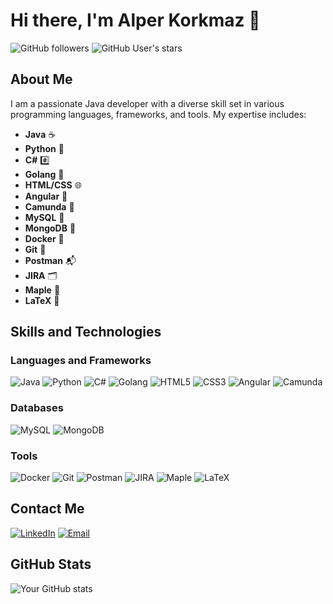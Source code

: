 # Hi there, I'm Alper Korkmaz 👋

![GitHub followers](https://img.shields.io/github/followers/yourusername?label=Follow&style=social) ![GitHub User's stars](https://img.shields.io/github/stars/yourusername?style=social)

## About Me

I am a passionate Java developer with a diverse skill set in various programming languages, frameworks, and tools. My expertise includes:

- **Java** ☕
- **Python** 🐍
- **C#** #️⃣
- **Golang** 🐹
- **HTML/CSS** 🌐
- **Angular** 🔺
- **Camunda** 🔄
- **MySQL** 🐬
- **MongoDB** 🍃
- **Docker** 🐳
- **Git** 🔧
- **Postman** 📬
- **JIRA** 🗂️
- **Maple** 🍁
- **LaTeX** 📄

## Skills and Technologies

### Languages and Frameworks

![Java](https://img.shields.io/badge/Java-%23ED8B00.svg?style=for-the-badge&logo=java&logoColor=white)
![Python](https://img.shields.io/badge/Python-%2314354C.svg?style=for-the-badge&logo=python&logoColor=white)
![C#](https://img.shields.io/badge/C%23-%23239120.svg?style=for-the-badge&logo=c-sharp&logoColor=white)
![Golang](https://img.shields.io/badge/Go-%2300ADD8.svg?style=for-the-badge&logo=go&logoColor=white)
![HTML5](https://img.shields.io/badge/HTML5-%23E34F26.svg?style=for-the-badge&logo=html5&logoColor=white)
![CSS3](https://img.shields.io/badge/CSS3-%231572B6.svg?style=for-the-badge&logo=css3&logoColor=white)
![Angular](https://img.shields.io/badge/Angular-%23DD0031.svg?style=for-the-badge&logo=angular&logoColor=white)
![Camunda](https://img.shields.io/badge/Camunda-%23DA4453.svg?style=for-the-badge&logo=camunda&logoColor=white)

### Databases

![MySQL](https://img.shields.io/badge/MySQL-%2300f.svg?style=for-the-badge&logo=mysql&logoColor=white)
![MongoDB](https://img.shields.io/badge/MongoDB-%2347A248.svg?style=for-the-badge&logo=mongodb&logoColor=white)

### Tools

![Docker](https://img.shields.io/badge/Docker-%232496ED.svg?style=for-the-badge&logo=docker&logoColor=white)
![Git](https://img.shields.io/badge/Git-%23F05033.svg?style=for-the-badge&logo=git&logoColor=white)
![Postman](https://img.shields.io/badge/Postman-%23FF6C37.svg?style=for-the-badge&logo=postman&logoColor=white)
![JIRA](https://img.shields.io/badge/JIRA-%230A0FFF.svg?style=for-the-badge&logo=jira&logoColor=white)
![Maple](https://img.shields.io/badge/Maple-%23FFAB00.svg?style=for-the-badge&logo=maple&logoColor=white)
![LaTeX](https://img.shields.io/badge/LaTeX-%23008080.svg?style=for-the-badge&logo=latex&logoColor=white)

## Contact Me

[![LinkedIn](https://img.shields.io/badge/LinkedIn-%230077B5.svg?style=for-the-badge&logo=linkedin&logoColor=white)](https://www.linkedin.com/in/yourlinkedinprofile/)
[![Email](https://img.shields.io/badge/Email-D14836?style=for-the-badge&logo=gmail&logoColor=white)](mailto:dr.alperkorkmaz@gmail.com)

## GitHub Stats

![Your GitHub stats](https://github-readme-stats.vercel.app/api?username=korkmazalper&show_icons=true&theme=radical)
